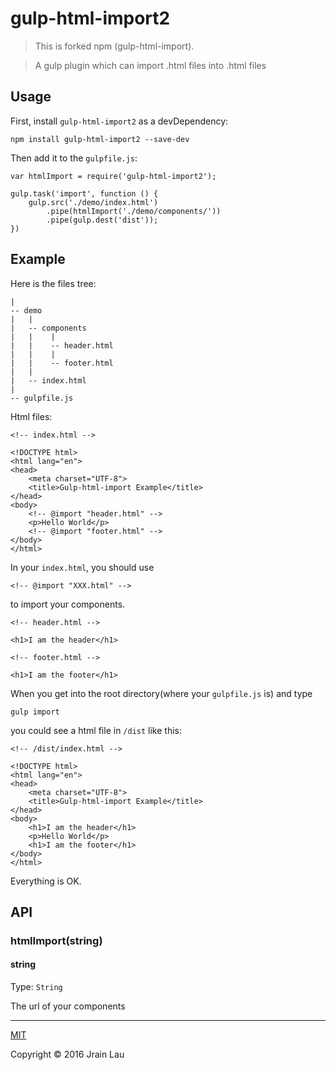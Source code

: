 # gulp-html-import2

> This is forked npm (gulp-html-import).

> A gulp plugin which can import .html files into .html files

## Usage
First, install `gulp-html-import2` as a devDependency:
```
npm install gulp-html-import2 --save-dev
```
Then add it to the `gulpfile.js`:
```
var htmlImport = require('gulp-html-import2');

gulp.task('import', function () {
    gulp.src('./demo/index.html')
        .pipe(htmlImport('./demo/components/'))
        .pipe(gulp.dest('dist')); 
})
```

## Example
Here is the files tree:
```
|
-- demo
|   |
|   -- components
|   |    |
|   |    -- header.html
|   |    |
|   |    -- footer.html
|   |
|   -- index.html
|
-- gulpfile.js
```
Html files:
```
<!-- index.html -->

<!DOCTYPE html>
<html lang="en">
<head>
    <meta charset="UTF-8">
    <title>Gulp-html-import Example</title>
</head>
<body>
    <!-- @import "header.html" -->
    <p>Hello World</p>
    <!-- @import "footer.html" -->
</body>
</html>
```
In your `index.html`, you should use
```
<!-- @import "XXX.html" -->
```
to import your components.
```
<!-- header.html -->

<h1>I am the header</h1>
```
```
<!-- footer.html -->

<h1>I am the footer</h1>
```
When you get into the root directory(where your `gulpfile.js` is) and type

 ```
gulp import
```

 you could see a html file in `/dist` like this:
```
<!-- /dist/index.html -->

<!DOCTYPE html>
<html lang="en">
<head>
    <meta charset="UTF-8">
    <title>Gulp-html-import Example</title>
</head>
<body>
    <h1>I am the header</h1>
    <p>Hello World</p>
    <h1>I am the footer</h1>
</body>
</html>
```
Everything is OK.

## API
### htmlImport(string)
#### string
Type: `String`

The url of your components

---
[MIT](https://opensource.org/licenses/MIT)

Copyright © 2016 Jrain Lau

